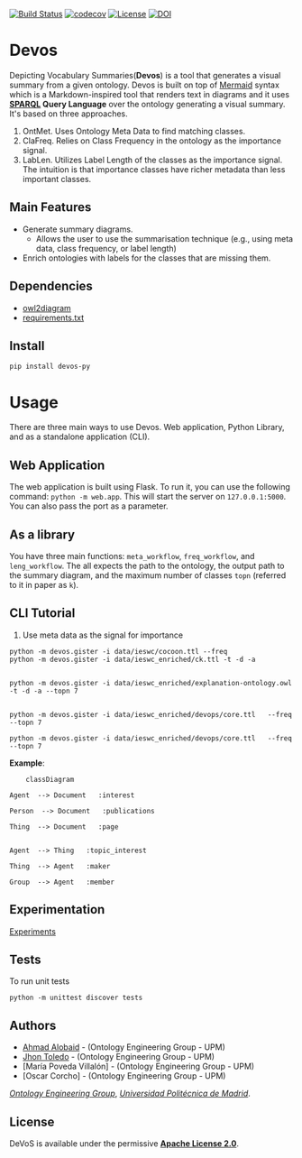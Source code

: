 [![Build Status](https://ahmad88me.semaphoreci.com/badges/Devos/branches/main.svg?style=shields&key=4bb82f80-ca6c-4631-8016-46284cce4605)](https://ahmad88me.semaphoreci.com/projects/Devos)
[![codecov](https://codecov.io/gh/oeg-upm/Devos/branch/main/graph/badge.svg?token=BA83NFM3AU)](https://codecov.io/gh/oeg-upm/Devos)
[![License](https://camo.githubusercontent.com/d6aa9e530d2e113934db4c4c984411041c92b3a120223790c67d37291d373822/68747470733a2f2f696d672e736869656c64732e696f2f707970692f6c2f6d6f7270682d6b67632e737667)](https://github.com/oeg-upm/morph-kgc/blob/main/LICENSE) [![DOI](https://camo.githubusercontent.com/cb4ada9b60b4ebbede3565b01c9b8aace5283e8fa6eda21d0d9c46abf4d53cc2/68747470733a2f2f7a656e6f646f2e6f72672f62616467652f3331313935363236302e7376673f7374796c653d666c6174)](https://zenodo.org/record/7456085#.Y9vBhnZBzGI) 

# Devos
Depicting Vocabulary Summaries(**Devos**) is a tool that generates a visual summary from a given ontology. Devos is built on top of [Mermaid](https://mermaid.js.org/) syntax which is a Markdown-inspired tool that renders text in diagrams and it uses **[SPARQL](https://www.w3.org/TR/rdf-sparql-query/) Query Language** over the ontology generating a visual summary. It's based on three approaches.

1. OntMet. Uses Ontology Meta Data to find matching classes.
2. ClaFreq. Relies on Class Frequency in the ontology as the importance signal.
3. LabLen. Utilizes Label Length of the classes as the importance signal. The intuition is that importance classes have richer metadata than less important classes.


## Main Features
* Generate summary diagrams.
  * Allows the user to use the summarisation technique (e.g., using meta data, class frequency, or label length)
* Enrich ontologies with labels for the classes that are missing them.

## Dependencies
* [owl2diagram](https://github.com/jatoledo/owl2diagram)
* [requirements.txt](/requirements.txt)

## Install
```pip install devos-py```

# Usage
There are three main ways to use Devos. Web application, Python Library, and as a standalone application (CLI).

## Web Application
The web application is built using Flask. To run it, you can use the following command: ```python -m web.app```. This will start the server on `127.0.0.1:5000`. You can also pass the port as a parameter.


## As a library
  You have three main functions: `meta_workflow`, `freq_workflow`, and `leng_workflow`. The all expects the path to the ontology, the output path to the summary diagram, and the maximum number of classes `topn` (referred to it in paper as `k`).



## CLI Tutorial
1. Use meta data as the signal for importance
```
python -m devos.gister -i data/ieswc/cocoon.ttl --freq
python -m devos.gister -i data/ieswc_enriched/ck.ttl -t -d -a  


python -m devos.gister -i data/ieswc_enriched/explanation-ontology.owl  -t -d -a --topn 7


python -m devos.gister -i data/ieswc_enriched/devops/core.ttl   --freq --topn 7

python -m devos.gister -i data/ieswc_enriched/devops/core.ttl   --freq --topn 7
```





**Example**:


```mermaid
	classDiagram

Agent  --> Document   :interest  

Person  --> Document   :publications  

Thing  --> Document   :page  


Agent  --> Thing   :topic_interest  

Thing  --> Agent   :maker  

Group  --> Agent   :member  
```

## Experimentation

[Experiments](experiments/README.md)



## Tests
To run unit tests
```
python -m unittest discover tests 
```

## Authors

- [Ahmad Alobaid](https://github.com/ahmad88me) - (Ontology Engineering Group - UPM)
- [Jhon Toledo](https://github.com/jatoledo) - (Ontology Engineering Group - UPM)
- [María Poveda Villalón] - (Ontology Engineering Group - UPM)
- [Oscar Corcho] - (Ontology Engineering Group - UPM)

*[Ontology Engineering Group](https://oeg.fi.upm.es/)*, *[Universidad Politécnica de Madrid](https://www.upm.es/internacional)*.

## License

DeVoS is available under the permissive **[Apache License 2.0](https://github.com/oeg-upm/Devos/blob/main/LICENSE)**.
